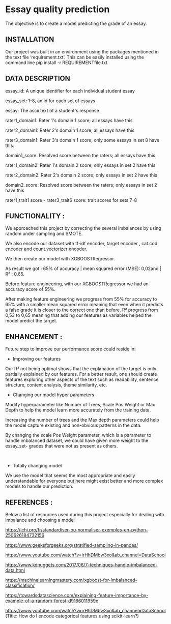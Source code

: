 # Essay quality prediction  
 
The objective is to create  a model predicting the grade of an essay.
 
 
## INSTALLATION 
Our project was built in an environment using the packages mentioned in the text file ‘requirement.txt’. This can be easily installed using the command  line pip install -r REQUIREMENTfile.txt 

 
## DATA DESCRIPTION  
 
essay_id: A unique identifier for each individual student essay
 
essay_set: 1-8, an id for each set of essays
 
essay: The ascii text of a student's response
 
rater1_domain1: Rater 1's domain 1 score; all essays have this
 
rater2_domain1: Rater 2's domain 1 score; all essays have this
 
rater3_domain1: Rater 3's domain 1 score; only some essays in set 8 have this.
 
domain1_score: Resolved score between the raters; all essays have this
 
rater1_domain2: Rater 1's domain 2 score; only essays in set 2 have this
 
rater2_domain2: Rater 2's domain 2 score; only essays in set 2 have this
 
domain2_score: Resolved score between the raters; only essays in set 2 have this
 
rater1_trait1 score - rater3_trait6 score: trait scores for sets 7-8
 
 
## FUNCTIONALITY :  
 
We approached this project by correcting the several imbalances by using random under sampling and SMOTE.
 
We also encode our dataset with tf-idf encoder, target encoder , cat.cod encoder and count.vectorizer encoder.
 
We then create our model with XGBOOSTRegressor.
 
As result we got : 65% of accuracy | mean squared error (MSE): 0,02and |  R² : 0,65.  
 
Before feature engineering, with our XGBOOSTRegressor we had an accuracy score of 55%.
 
After making feature engineering we progress from 55% for accuracy to 65% with a smaller mean squared error meaning that even when it predicts a false grade it is closer to the correct one than before. R² progress from 0,53 to 0,65 meaning that adding our features as variables helped the model predict the target.
 
 
## ENHANCEMENT :  
 
Future step to improve our performance score could reside in:
 
- Improving our features  
 
Our R² not being optimal shows that the explanation of the target is only partially explained by our features. For a better result, one should create features exploring other aspects of the text such as readability, sentence structure, content analysis, theme similarity, etc. 
 
 
- Changing our model hyper parameters  
 
 
Modify hyperparameter like Number of Trees, Scale Pos Weight or Max Depth to help the model learn more accurately from the training data. 
 
Increasing the number of trees and the Max depth parameters could help the model capture existing and non-obvious patterns in the data.  
 
By changing the scale Pos Weight parameter, which is a parameter to handle imbalanced dataset, we could have given more weight to the essay_set- grades that were not as present as others. 
 
 
 
- Totally changing model
 
 
We use the model that seems the most appropriate and easily understandable for everyone but here might exist better and more complex models to handle our prediction. 
 

## REFERENCES :  
 
 
Below a list of resources used during this project especially for dealing with imbalance and choosing a model
 
https://ichi.pro/fr/standardiser-ou-normaliser-exemples-en-python-250626184732156
 
https://www.geeksforgeeks.org/stratified-sampling-in-pandas/
 
https://www.youtube.com/watch?v=irHhDMbw3xo&ab_channel=DataSchool
 
https://www.kdnuggets.com/2017/06/7-techniques-handle-imbalanced-data.html
 
https://machinelearningmastery.com/xgboost-for-imbalanced-classification/
 
https://towardsdatascience.com/explaining-feature-importance-by-example-of-a-random-forest-d9166011959e
 
https://www.youtube.com/watch?v=irHhDMbw3xo&ab_channel=DataSchool (Title: How do I encode categorical features using scikit-learn?)
